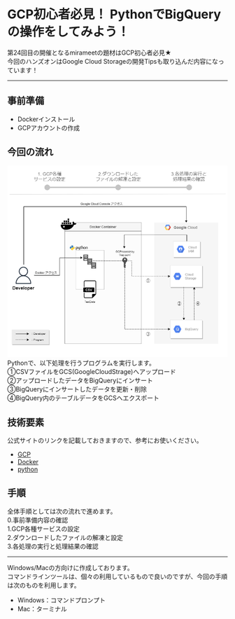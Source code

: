 # GCP初心者必見！ PythonでBigQueryの操作をしてみよう！  
第24回目の開催となるmirameetの題材はGCP初心者必見★  
今回のハンズオンはGoogle Cloud Storageの開発Tipsも取り込んだ内容になっています！  

---

## 事前準備
- Dockerインストール
- GCPアカウントの作成

## 今回の流れ
![](img/draw_flow_0.png)  
Pythonで、以下処理を行うプログラムを実行します。  
①CSVファイルをGCS(GoogleCloudStrage)へアップロード  
②アップロードしたデータをBigQueryにインサート  
③BigQueryにインサートしたデータを更新・削除  
④BigQuery内のテーブルデータをGCSへエクスポート  


## 技術要素
公式サイトのリンクを記載しておきますので、参考にお使いください。  
- [GCP](https://console.cloud.google.com/?hl=ja)
- [Docker](https://www.docker.com/)
- [python](https://www.python.jp/)

## 手順
全体手順としては次の流れで進めます。  
 0.事前準備内容の確認  
 1.GCP各種サービスの設定  
 2.ダウンロードしたファイルの解凍と設定  
 3.各処理の実行と処理結果の確認  

---

Windows/Macの方向けに作成しております。  
コマンドラインツールは、個々の利用しているもので良いのですが、今回の手順は次のものを利用します。  
- Windows：コマンドプロンプト
- Mac：ターミナル
